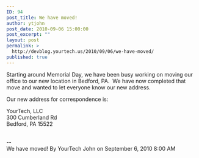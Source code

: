 ```yaml
---
ID: 94
post_title: We have moved!
author: ytjohn
post_date: 2010-09-06 15:00:00
post_excerpt: ""
layout: post
permalink: >
  http://devblog.yourtech.us/2010/09/06/we-have-moved/
published: true
---
```

Starting around Memorial Day, we have been busy working on moving our
office to our new location in Bedford, PA.  We have now completed that
move and wanted to let everyone know our new address.

Our new address for correspondence is:

YourTech, LLC<br />
300 Cumberland Rd<br />
Bedford, PA 15522 </br></br>

--<br />
We have moved! By YourTech John on September 6, 2010 8:00 AM</br>